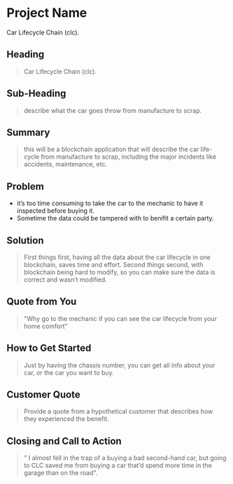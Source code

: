 # Project Name #
Car Lifecycle Chain (clc).
## Heading ##
  > Car Lifecycle Chain (clc).
## Sub-Heading ##
  > describe what the car goes throw from manufacture to scrap.
## Summary ##
  > this will be a blockchain application that will describe the car life-cycle from manufacture to scrap, including the major incidents like accidents, maintenance, etc.
## Problem ##
  * it’s too time consuming to take the car to the mechanic to have it inspected before buying it.
  * Sometime the data could be tampered with to benifit a certain party.

## Solution ##
  > First things first, having all the data about the car lifecycle in one blockchain, saves time and effort. Second things second, with blockchain being hard to modify, so you can make sure the data is correct and wasn’t modified. 
## Quote from You ##
  > "Why go to the mechanic if you can see the car lifecycle from your home comfort"
## How to Get Started ##
  > Just by having the chassis number, you can get all info about your car, or the car you want to buy.
## Customer Quote ##
  > Provide a quote from a hypothetical customer that describes how they experienced the benefit.
## Closing and Call to Action ##
  > " I almost fell in the trap of a buying a bad second-hand car, but going to CLC saved me from buying a car that’d spend more time in the garage than on the road".
